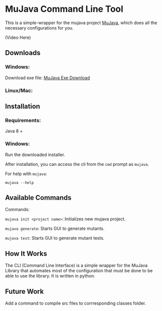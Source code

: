 # MuJava Command Line Tool

This is a simple-wrapper for the mujava project [MuJava](https://cs.gmu.edu/~offutt/mujava/), which does all the necessary configurations for you.

(Video Here)


## Downloads

### Windows:
Download exe file: [MuJava Exe Download](https://www.dropbox.com/s/d266k0l4cmgqz97/mujava.exe?dl=1)

### Linux/Mac:


## Installation

### Requirements:
Java 8 +

### Windows:
Run the downloaded installer.

After installation, you can access the cli from the `cmd` prompt as `mujava`.


For help with `mujava`:

```
mujava --help
```


## Available Commands
Commands:

  `mujava init <project name>`:      Initializes new mujava project.
  
  `mujava generate`:  Starts GUI to generate mutants.
  
  `mujava test`:      Starts GUI to generate mutant tests.
  

## How It Works
The CLI (Command Line Interface) is a simple wrapper for the MuJava Library that automates most of the configuration that must be done to be able to use the library. It is written in python.


## Future Work
Add a command to compile src files to corrresponding classes folder.
